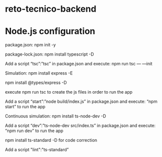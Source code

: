 # reto-tecnico-backend

# Node.js configuration

package.json: npm init -y

package-lock.json: npm install typescript -D

Add a script “tsc”:”tsc” in package.json and execute: npm run tsc — —init

Simulation: npm install express -E

npm install @types/express -D

execute npm run tsc to create the js files in order to run the app

Add a script “start”:”node build/index.js” in package.json and execute: “npm start” to run the app

Continuous simulation: npm install ts-node-dev -D

Add a script “dev”:”ts-node-dev src/index.ts” in package.json and execute: “npm run dev” to run the app 

npm install ts-standard -D for code correction

Add a script "lint":"ts-standard”
